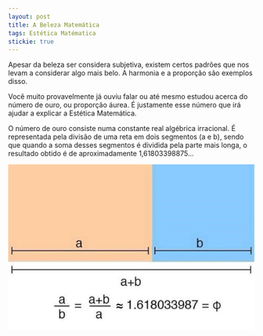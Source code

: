 ```yaml
---
layout: post
title: A Beleza Matemática
tags: Estética Matématica
stickie: true
---
```


Apesar da beleza ser considera subjetiva, existem certos padrões que nos levam a considerar algo mais belo. A harmonia e a proporção são exemplos disso.

Você muito provavelmente já ouviu falar ou até mesmo estudou acerca do número de ouro, ou proporção áurea. É justamente esse número que irá ajudar a explicar a Estética Matemática.

O número de ouro consiste numa constante real algébrica irracional. É representada pela divisão de uma reta em dois segmentos (a e b), sendo que quando a soma desses segmentos é dividida pela parte mais longa, o resultado obtido é de aproximadamente 1,61803398875...

![hydrogen](/theme/imagem1.png)